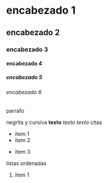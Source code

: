 # encabezado 1
## encabezado 2
### encabezado 3
#### encabezado 4
##### encabezado 5 
###### encabezado 6


parrafo 

negrita y cursiva 
 **texto** 
 _texto_
 *texto*
 citas 

 * item 1 
 * item 2
 - item 3 
 
 listas ordenadas 

 1. item 1
